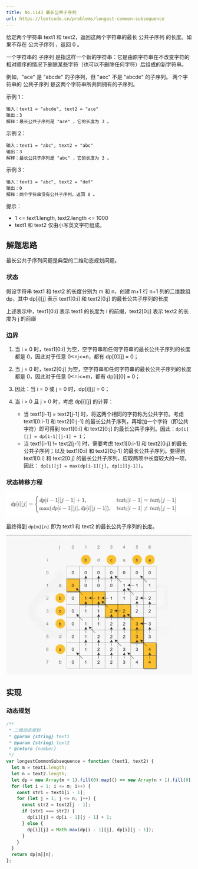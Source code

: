 ```yaml
---
title: No.1143 最长公共子序列
url: https://leetcode.cn/problems/longest-common-subsequence
---
```


给定两个字符串 text1 和 text2，返回这两个字符串的最长 公共子序列 的长度。如果不存在 公共子序列 ，返回 0 。

一个字符串的 子序列 是指这样一个新的字符串：它是由原字符串在不改变字符的相对顺序的情况下删除某些字符（也可以不删除任何字符）后组成的新字符串。

例如，"ace" 是 "abcde" 的子序列，但 "aec" 不是 "abcde" 的子序列。
两个字符串的 公共子序列 是这两个字符串所共同拥有的子序列。

示例 1：

```text
输入：text1 = "abcde", text2 = "ace"
输出：3
解释：最长公共子序列是 "ace" ，它的长度为 3 。
```

示例 2：

```text
输入：text1 = "abc", text2 = "abc"
输出：3
解释：最长公共子序列是 "abc" ，它的长度为 3 。
```

示例 3：

```text
输入：text1 = "abc", text2 = "def"
输出：0
解释：两个字符串没有公共子序列，返回 0 。
```

提示：

- 1 <= text1.length, text2.length <= 1000
- text1 和 text2 仅由小写英文字符组成。

## 解题思路

最长公共子序列问题是典型的二维动态规划问题。

### 状态

假设字符串 text1 和 text2 的长度分别为 m 和 n，创建 m+1 行 n+1 列的二维数组 dp，其中 dp\[i\]\[j\] 表示 text1\[0:i\] 和 text2\[0:j\] 的最长公共子序列的长度

上述表示中，text1\[0:i\] 表示 text1 的长度为 i 的前缀，text2\[0:j\] 表示 text2 的长度为 j 的前缀

### 边界

1. 当 i = 0 时，text1\[0:i\] 为空，空字符串和任何字符串的最长公共子序列的长度都是 0，因此对于任意 0<=j<=n，都有 dp\[0\]\[j\] = 0；

2. 当 j = 0 时，text2\[0:j\] 为空，空字符串和任何字符串的最长公共子序列的长度都是 0，因此对于任意 0<=i<=m，都有 dp\[i\]\[0\] = 0；

3. 因此：当 i = 0 或 j = 0 时，dp\[i\]\[j\] = 0；

4. 当 i > 0 且 j > 0 时，考虑 dp\[i\]\[j\] 的计算：
   - 当 text1\[i-1\] = text2\[j-1\] 时，将这两个相同的字符称为公共字符。考虑 text1\[0:i-1\] 和 text2\[0:j-1\] 的最长公共子序列，再增加一个字符（即公共字符）即可得到 text1\[0:i\] 和 text2\[0:j\] 的最长公共子序列。因此：`dp[i][j] = dp[i-1][j-1] + 1`；
   - 当 text1\[i-1\] != text2\[j-1\] 时，需要考虑 text1\[0:i-1\] 和 text2\[0:j\] 的最长公共子序列；以及 text1\[0:i\] 和 text2\[0:j-1\] 的最长公共子序列。要得到 text1\[0:i\] 和 text2\[0:j\] 的最长公共子序列，应取两项中长度较大的一项，因此： `dp[i][j] = max(dp[i-1][j], dp[i][j-1])`。

### 状态转移方程

![function-formula](/img/code_leetcode_No.1143_function-formula.png)

最终得到 `dp[m][n]` 即为 text1 和 text2 的最长公共子序列的长度。

![graphic-solution](/img/code_leetcode_No.1143_graphic-solution.png)

## 实现

### 动态规划

```js
/**
 * 二维动态规划
 * @param {string} text1
 * @param {string} text2
 * @return {number}
 */
var longestCommonSubsequence = function (text1, text2) {
  let m = text1.length;
  let n = text2.length;
  let dp = new Array(m + 1).fill(0).map(() => new Array(n + 1).fill(0));
  for (let i = 1; i <= m; i++) {
    const str1 = text1[i - 1];
    for (let j = 1; j <= n; j++) {
      const str2 = text2[j - 1];
      if (str1 === str2) {
        dp[i][j] = dp[i - 1][j - 1] + 1;
      } else {
        dp[i][j] = Math.max(dp[i - 1][j], dp[i][j - 1]);
      }
    }
  }
  return dp[m][n];
};
```
